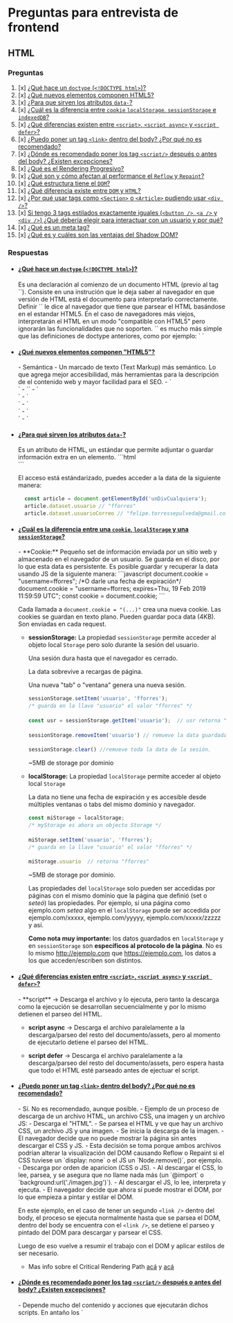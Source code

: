 # Preguntas para entrevista de frontend
## HTML
### Preguntas
1. [x] [¿Qué hace un `doctype`  (`<!DOCTYPE html>`)?](#1)
1. [x] [¿Qué nuevos elementos componen HTML5?](#2)
1. [x] [¿Para que sirven los atributos `data-`?](#4)
1. [x] [¿Cuál es la diferencia entre `cookie` `localStorage`, `sessionStorage` e `indexedDB`?](#5)
1. [x] [¿Qué diferencias existen entre `<script>`, `<script async>` y `<script defer>`?](#6)
1. [x] [¿Puedo poner un tag `<link>` dentro del body? ¿Por qué no es recomendado?](#7)
1. [x] [¿Dónde es recomendado poner los tag `<script/>` después o antes del body? ¿Existen excepciones?](#8)
1. [x] [¿Qué es el Rendering Progresivo?](#9)
1. [x] [¿Qué son y cómo afectan al performance el `Reflow` y `Repaint`?](#10)
1. [x] [¿Qué estructura tiene el `DOM`?](#11)
1. [x] [¿Qué diferencia existe entre `DOM` y `HTML`?](#12)
1. [x] [¿Por qué usar tags como `<Section>` o `<Article>` pudiendo usar `<div />`?](#13)
1. [x] [Si tengo 3 tags estilados exactamente iguales (`<button />`, `<a />` y `<div />`) ¿Qué debería elegir para interactuar con un usuario y por qué?](#14)
1. [x] [¿Qué es un meta tag?](#17)
1. [x] [¿Qué es y cuáles son las ventajas del Shadow DOM?](#18)


### Respuestas
- #### [¿Qué hace un `doctype`  (`<!DOCTYPE html>`)?](#1)
  <div id="1" />
  Es una declaración al comienzo de un documento HTML (previo al tag `<html>`). Consiste en una instrución que le deja saber al navegador en que versión de HTML está el documento para interpretarlo correctamente.
  Definir `<!DOCTYPE html>` le dice al navegador que tiene que parsear el HTML basándose en el estandar HTML5.
  En el caso de navegadores más viejos, interpretarán el HTML en un modo "compatible con HTML5" pero ignorarán las funcionalidades que no soporten.
  `<!DOCTYPE html>` es mucho más simple que las definiciones de doctype anteriores, como por ejemplo:
  `<!DOCTYPE HTML PUBLIC "-//W3C//DTD HTML 4.01//EN"
  "http://www.w3.org/TR/html4/strict.dtd">
  `



- #### [¿Qué nuevos elementos componen "HTML5"?](#2)
  <div id="2" />
  - Semántica - Un marcado de texto (Text Markup) más semántico. Lo que agrega mejor accesibilidad, más herramientas para la descripción de el contenido web y mayor facilidad para el SEO.
    - `<footer>`
    - `<canvas>`
    - `<article>`
    - `<main>`
    - `<nav>`
    - `<aside>`
    - `<dialog>`
    - `<section>`
    - Etc...
    - Nuevos elementos de form:
      - `<datalist>`
      - `<keygen>`
      - `<output>`
  - Conectividad (Diferentes métodos de comunicación)
    - WebSockets
    - WebRTC
    - Eventos del Servidor (server-sent events)
  - Offline Web
    - Caché de aplicación
    - Web Workers
    - IndexedDB
    - Uso de archivos offline (File API / FileReader)
    - Detección de la conectividad (navigator.onLine)
  - Multimedia e interacción
    - `<Audio>` y `<Video>`
  - Trabajos gráficos
    - WebGL
    - Canvas
    - SVG
  - JavaScript/Integraciónes
    - Web Workers
    - History API
    - DragAndDrop
    - RequestAnimationFrame
    - FullScreenAPI
    - PointerLock
  - Acceso al dispositivo
    - Cámara
    - Eventos touch
    - Orientación del dispositivo
    - Geolocalización
    - Web Bluetooth
    - WebVR
  - CSS3



- #### [¿Para qué sirven los atributos `data-`?](#4)
  <div id="4" />
  Es un atributo de HTML, un estándar que permite adjuntar o guardar información extra en un elemento.
  ```html
  <div
    id="unDivCualquiera"
    data-usuario="fforres"
    data-usuario-correo="felipe.torressepulveda@gmail.com" >
  ```

  El acceso está estándarizado, puedes acceder a la data de la siguiente manera:
  ```javascript
    const article = document.getElementById('unDivCualquiera');
    article.dataset.usuario // "fforres"
    article.dataset.usuarioCorreo // "felipe.torressepulveda@gmail.com"
  ```

- #### [¿Cuál es la diferencia entre una `cookie`, `localStorage` y una `sessionStorage`?](#5)
  <div id="5" />
  - **Cookie:**
    Pequeño set de información enviada por un sitio web y almacenado en el navegador de un usuario.
    Se guarda en el disco, por lo que esta data es persistente.
    Es posible guardar y recuperar la data usando JS de la siguiente manera:
    ```javascript
    document.cookie = "username=fforres";
    /*O darle una fecha de expiración*/
    document.cookie = "username=fforres; expires=Thu, 19 Feb 2019 11:59:59 UTC";
    const cookie = document.cookie;
    ```

    Cada llamada a `document.cookie = "(...)"` crea una nueva cookie.
    Las cookies se guardan en texto plano.
    Pueden guardar poca data (4KB).
    Son enviadas en cada request.


  - **sessionStorage:**
    La propiedad `sessionStorage` permite acceder al objeto local `Storage` pero solo durante la sesión del usuario.

    Una sesión dura hasta que el navegador es cerrado.

    La data sobrevive a recargas de página.

    Una nueva "tab" o "ventana" genera una nueva sesión.
    ```javascript
    sessionStorage.setItem('usuario', 'fforres');
    /* guarda en la llave "usuario" el valor "fforres" */

    const usr = sessionStorage.getItem('usuario');  // usr retorna "fforres"

    sessionStorage.removeItem('usuario') // remueve la data guardada en esa llave

    sessionStorage.clear() //remueve toda la data de la sesión.
    ```
    ~5MB de storage por dominio



  - **localStorage:**
    La propiedad `localStorage` permite acceder al objeto local `Storage`

    La data no tiene una fecha de expiración y es accesible desde múltiples ventanas o tabs del mismo dominio y navegador.
    ```javascript
    const miStorage = localStorage;
    /* myStorage es ahora un objecto Storage */

    miStorage.setItem('usuario', 'fforres');
    /* guarda en la llave "usuario" el valor "fforres" */

    miStorage.usuario  // retorna "fforres"
    ```

    ~5MB de storage por dominio.

    Las propiedades del `localStorage` solo pueden ser accedidas por páginas con el mismo dominio que la página que definió (set o *seteó*) las propiedades. Por ejemplo, si una página como ejemplo.com *setea* algo en el `localStorage` puede ser accedida por ejemplo.com/xxxxx, ejemplo.com/yyyyy, ejemplo.com/xxxxx/zzzzz y así. 


    **Como nota muy importante:** los datos guardados en `localStorage` y en `sessionStorage` son **específicos al protocolo de la página**. No es lo mismo http://ejemplo.com que https://ejemplo.com, los datos a los que acceden/escriben son distintos.




- #### [¿Qué diferencias existen entre `<script>`, `<script async>` y `<script defer>`?](#6)
  <div id="6" />
  - **script** -> Descarga el archivo y lo ejecuta, pero tanto la descarga como la ejecución se desarrollan secuencialmente y por lo mismo detienen el parseo del HTML.

  - **script async** -> Descarga el archivo paralelamente a la descarga/parseo del resto del documento/assets, pero al momento de ejecutarlo detiene el parseo del HTML.

  - **script defer** -> Descarga el archivo paralelamente a la descarga/parseo del resto del documento/assets, pero espera hasta que todo el HTML esté parseado antes de ejectuar el script.




- #### [¿Puedo poner un tag `<link>` dentro del body? ¿Por qué no es recomendado?](#7)
  <div id="7" />
  - Sí. No es recomendado, aunque posible.
  - Ejemplo de un proceso de descarga de un archivo HTML, un archivo CSS, una imagen y un archivo JS:
    - Descarga el "HTML".
    - Se parsea el HTML y ve que hay un archivo CSS, un archivo JS y una imagen.
    - Se inicia la descarga de la imagen.
    - El navegador decide que no puede mostrar la página sin antes descargar el CSS y JS.
      - Esta decisión se toma porque ambos archivos podrían alterar la visualización del DOM causando Reflow o Repaint si el CSS tuviese un `display: none` o el JS un `Node.remove()`, por ejemplo.
    - Descarga por orden de aparicion (CSS o JS).
    - Al descargar el CSS, lo lee, parsea, y se asegura que no llame nada más (un `@import` o `background:url('./imagen.jpg')`).
    - Al descargar el JS, lo lee, interpreta y ejecuta.
    - El navegador decide que ahora sí puede mostrar el DOM, por lo que empieza a pintar y estilar el DOM.

  En este ejemplo, en el caso de tener un segundo `<link />` dentro del body, el proceso se ejecuta normalmente hasta que se parsea el DOM, dentro del body se encuentra con el `<link />`, se detiene el parseo y pintado del DOM para descargar y parsear el CSS.

  Luego de eso vuelve a resumir el trabajo con el DOM y aplicar estilos de ser necesario.

  + Mas info sobre el Critical Rendering Path [acá](https://developers.google.com/web/fundamentals/performance/critical-rendering-path/) y [acá](https://varvy.com/pagespeed/critical-render-path.html)




- #### [¿Dónde es recomendado poner los tag `<script/>` después o antes del body? ¿Existen excepciones?](#8)
  <div id="8" />
  - Depende mucho del contenido y acciones que ejecutarán dichos scripts. En antaño los `<script/>` se colocaban posterior al body para priorizar el mostrar la estructura del contenido (HTML), estilarlo (CSS) y después agregar la interactividad con los scripts. Pero actualmente existen los atributos `async` o `defer` que nos ayudan a definir descargas, parseos y ejecución diferidos.

- #### [¿Qué es el Rendering Progresivo?](#9)
  <div id="9" />
  - Un conjunto de técnicas y decisiones tomadas y aplicadas a fin de priorizar qué contenido o elemento se debería cargar primero (el contenido de una noticia, el landing en un sitio web) y despriorizar la carga de otras secciones (footer, banners, side-menus, etc).





- #### [¿Qué son y cómo afectan al performance el `Reflow` y `Paint`/`RePaint` ?](#10)
  <div id="10" />
  - `RePaint` es el nombre que se le da al proceso que ejecuta el navegador cuando realiza cambios visuales a un elemento, pero no cambia su `layout` (color de fondo, visibilidad, outline).

  - `Reflow` es el proceso que ejecuta el navegador cuando los cambios que realiza a un elemento, cambian su layout (posicion, tamaño, etc) que obligan a recalcular y posiblemente reposicionar otros elementos en el documento.

  Ambos procesos son críticos a la hora de analizar y optimizar la performance, donde `ReFlow` afecta de manera mucho mayor.

  - Al mover un elemento que cause `ReFlow`, es necesario recalcular **todos** los otros elementos del DOM que podrían verse afectados por este cambio.

  - `RePaint` necesita verificar la visibilidad de todos los otros nodos y como estos afectan a la visibilidad de el/los nodos iniciales.
    - Ejemplo:

      El cambiar el color de fondo de un `<div id="a" />` sobre el que hay un `<div id="b">` con una opacidad `0.5`, fuerza a recalcular el color de fondo y los efectos que tiene el `<div id="b">` sobre el A




- #### [¿Qué estructura tiene el `DOM`?](#11)
  <div id="11" />
  - Un árbol.
  - Un árbol imperfecto y desbalanceado.

  *Puede ser interesante tomarse de este tema para iniciar una conversacion sobre CS (Computer Science), estructuras de datos. El porqué usualmente los frontend engineers y frontend developers no buscan conocimientos de CS (Computer Science))*




- #### [¿Qué diferencia existe entre `DOM` y `HTML`?](#12)
  <div id="12" />
  - HTML - (Hyper Text Markup Language) Es un lenguaje de marcado (*markup*) que define una sintaxis específica para representar un cierto tipo de componentes que luego el navegador interpreta y transforma en el DOM.
  - DOM - (Document Object Model) - Es el modelo de la interpretación de un HTML. El DOM es (y expone) una API para un documento de HTML válido que permite interactuar y realizar acciones programáticas sobre él.
    Ejemplo:
      ```javascript
        if (a) {
          const texto = document.createTextNode(" Hola :-) ");
          document.body.appendChild(texto);
        }
      ```

  + Más información [acá (Mozilla)](https://developer.mozilla.org/en-US/docs/Web/API/Document_Object_Model/Introduction) y [acá (w3.org)](https://www.w3.org/TR/DOM-Level-2-Core/introduction.html)





- #### [¿Por qué usar tags como `<Section>` o `<Article>` pudiendo usar `<div />`?](#13)
  <div id="13" />
  - En primera instancia, por accesibilidad. Utilizar elementos como `<article>`, `<details>`, `<footer>` o `<nav>` ayuda a los screenreaders a mapear e interpretar correctamente el DOM.
  - Tocando el tema de la accesibilidad, de nada sirve usar atributos como `role` o `aria-*` de manera conflictiva.
  ```html
    <!-- MAL! :( -->
    <button role="header"/>

    <!-- Mucho Mejor :) -->
    <header role="header"/>
  ```

  + Para conocer más de [Aria y document conformance, acá](https://www.w3.org/TR/html-aria/#docconformance)





- #### [Si tengo 3 tags estilados exactamente iguales (`<button />`, `<a />` y `<div />`) ¿Qué debería elegir para interactuar con un usuario y por qué?](#14)
  <div id="14" />
  - Una pregunta un poco capciosa, principalmente porque la decisión pasa por accesibilidad más que por otra cosa.

    La idea primaria es usar elementos concretos para las interacciones que se realizarán.
    Por ejemplo, si se busca hacer un submit a un formulario, es mejor usar un `<button />` que un `<span />` estilado.
    En el ejemplo anterior, aunque ambos realicen la acción mediante una función de JavaScript, screenreaders pueden considerar de manera distinta ambos elementos.

    Como caveat, es posible usar atributos como `role=""` o `aria-*` para especificar el rol de un elemento, pero no es bueno usarlos de manera conflictiva.


  + Para conocer más de [Aria y document conformance, acá](https://www.w3.org/TR/html-aria/#docconformance)





- #### [¿Qué es un meta tag?](#17)
  <div id="17" />
  - Son Elementos o Tags usados en HTML que proveen metadata del sitio o "Información sobre la información" (o del contenido) del mismo sitio.

  Ejemplo:

    Consideremos este meta tag:
    ```html
    <meta charset=“utf-8”>
    ```
    El tag no contiene información concreta del sitio como lo sería una noticia, un título, una imagen o un link, pero entrega información sobre el formato de encoding del sitio.

    ***Información sobre el contenido (o la información) del sitio.***




- #### [¿Qué es y cuáles son las ventajas del Shadow DOM?](#18)
  <div id="18" />
  El Shadow DOM es una funcionalidad que permite inyectar un sub-árbol de elementos DOM (un SUB-DOM) en el documento actualmente renderizado en el navegador.

  *(El Shadow DOM asocia un nuevo tipo de nodo asociado que se puede asociar con los elementos llamado el "Shadow Root", el elemento al que se le asocia este "Shadow Root" se le dice "Shadow Host")*

  La idea del Shadow DOM es crear elementos web con estilo y funcionalidades auto-contenidos (o encapsulados), por lo que reglas de estilo como `#contenedor { background: red; }` definidas dentro del Shadow DOM, no afectará elementos que cumplan con esa condición que estén fuera de él.

  Ejemplo:

  ```html
  <!DOCTYPE html>
  <html>
    <head>
      <meta charset="utf-8">
      <script defer src="./index.js" charset="utf-8"></script>
      <style media="screen">
        #shadow {
          color: green;
        }
      </style>
    </head>
    <body>
      <h1 id="shadow">Hello Shadow DOM</h1>
    </body>
  </html>
  ```
  ```javascript
  const header = document.createElement('header');
  const shadowRoot = header.attachShadow({mode: 'open'});
  shadowRoot.innerHTML = `
    <style>
    #shadow {
      color: red;
    }
    </style>
    <h1 id="shadow">Hello Shadow DOM</h1>`; // Could also use appendChild().
  document.body.appendChild(header);
  ```

  Teniendo estos 2 elementos `<h1 id="shadow">Hello Shadow DOM</h1>`, uno siendo creado y estilado mediante el uso de Shadow DOM y el otro siendo creado por la interpretación del DOM, el navegador muestra lo siguiente:

  ![](./shadow_dom.png)
